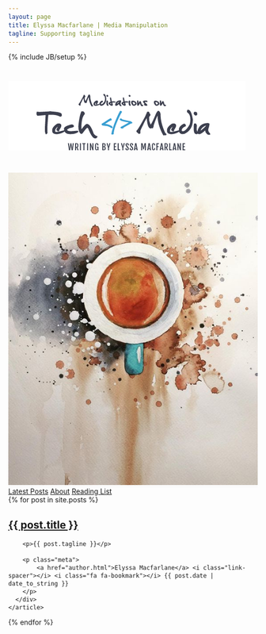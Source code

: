 ```yaml
---
layout: page
title: Elyssa Macfarlane | Media Manipulation
tagline: Supporting tagline
---
```

{% include JB/setup %}

<h1 class="page-header text-center"><img src="img/logo.png" alt="user-image"></h1>

<img class="img-responsive visible-xs-block visible-sm-block hidden-md hidden-lg hidden-xl" src="img/sidebar-coffee.jpg" style="margin-top: 20px" />


<div class="home-page-posts animated fadeIn" style="border-top: rgb(245,245,245) solid 1px;">
  <footer class="split-footer">
      <a href="/">Latest Posts</a>
      <i class="link-spacer"></i>
      <a href="/about.html">About</a>
      <i class="link-spacer"></i>
      <a href="/readinglist.html">Reading List</a>
  </footer>
  {% for post in site.posts %}
    <article class="post">
      <div class="post-preview col-xs-10  no-gutter">
        <h2><a href="{{ BASE_PATH }}{{ post.url }}">{{ post.title }}</a></h2>

        <p>{{ post.tagline }}</p>

        <p class="meta">
            <a href="author.html">Elyssa Macfarlane</a> <i class="link-spacer"></i> <i class="fa fa-bookmark"></i> {{ post.date | date_to_string }}
        </p>
      </div>
    </article>
  {% endfor %}
</div>
